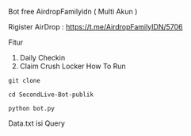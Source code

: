 Bot free AirdropFamilyidn ( Multi Akun )

Rigister AirDrop : https://t.me/AirdropFamilyIDN/5706

Fitur 
1. Daily Checkin
2. Claim Crush Locker
How To Run 

```
git clone
```
```
cd SecondLive-Bot-publik
```
```
python bot.py
```

Data.txt isi Query 
